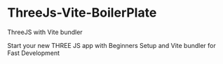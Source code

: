 # ThreeJs-Vite-BoilerPlate
ThreeJS with Vite bundler

Start your new THREE JS app with Beginners Setup 
and
Vite bundler for Fast Development 
